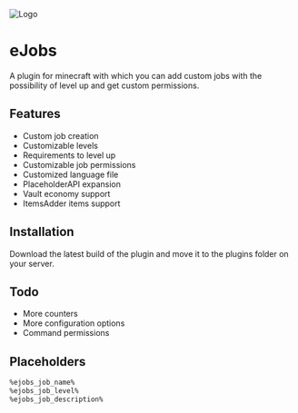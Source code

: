 
![Logo](https://i.imgur.com/9G5ZZwq.png)

# eJobs
A plugin for minecraft with which you can add custom jobs
with the possibility of level up and get custom permissions.

## Features
- Custom job creation
- Customizable levels
- Requirements to level up
- Customizable job permissions
- Customized language file
- PlaceholderAPI expansion
- Vault economy support
- ItemsAdder items support

## Installation
Download the latest build of the plugin and move it to the plugins folder on your server.

## Todo
- More counters
- More configuration options
- Command permissions

## Placeholders
``` css
%ejobs_job_name%
%ejobs_job_level%
%ejobs_job_description%
```